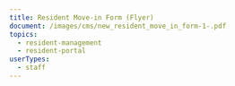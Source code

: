 ```yaml
---
title: Resident Move-in Form (Flyer)
document: /images/cms/new_resident_move_in_form-1-.pdf
topics:
  - resident-management
  - resident-portal
userTypes:
  - staff
---
```

